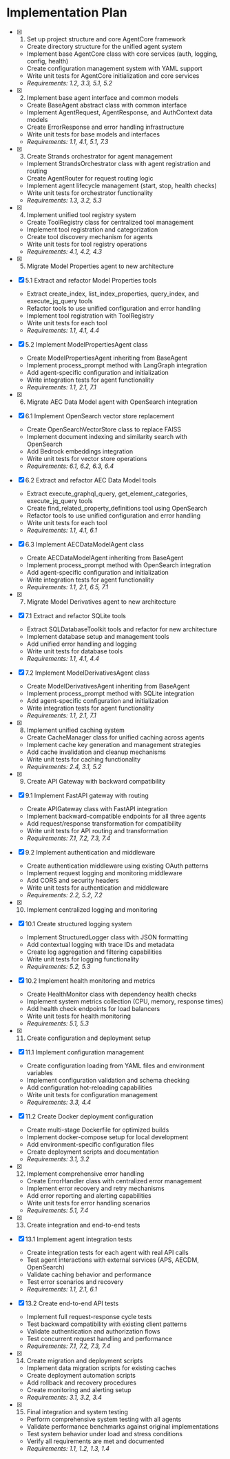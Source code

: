 # Implementation Plan

- [x] 1. Set up project structure and core AgentCore framework
  - Create directory structure for the unified agent system
  - Implement base AgentCore class with core services (auth, logging, config, health)
  - Create configuration management system with YAML support
  - Write unit tests for AgentCore initialization and core services
  - _Requirements: 1.2, 3.3, 5.1, 5.2_

- [x] 2. Implement base agent interface and common models
  - Create BaseAgent abstract class with common interface
  - Implement AgentRequest, AgentResponse, and AuthContext data models
  - Create ErrorResponse and error handling infrastructure
  - Write unit tests for base models and interfaces
  - _Requirements: 1.1, 4.1, 5.1, 7.3_

- [x] 3. Create Strands orchestrator for agent management
  - Implement StrandsOrchestrator class with agent registration and routing
  - Create AgentRouter for request routing logic
  - Implement agent lifecycle management (start, stop, health checks)
  - Write unit tests for orchestrator functionality
  - _Requirements: 1.3, 3.2, 5.3_

- [x] 4. Implement unified tool registry system
  - Create ToolRegistry class for centralized tool management
  - Implement tool registration and categorization
  - Create tool discovery mechanism for agents
  - Write unit tests for tool registry operations
  - _Requirements: 4.1, 4.2, 4.3_

- [x] 5. Migrate Model Properties agent to new architecture
- [x] 5.1 Extract and refactor Model Properties tools
  - Extract create_index, list_index_properties, query_index, and execute_jq_query tools
  - Refactor tools to use unified configuration and error handling
  - Implement tool registration with ToolRegistry
  - Write unit tests for each tool
  - _Requirements: 1.1, 4.1, 4.4_

- [x] 5.2 Implement ModelPropertiesAgent class
  - Create ModelPropertiesAgent inheriting from BaseAgent
  - Implement process_prompt method with LangGraph integration
  - Add agent-specific configuration and initialization
  - Write integration tests for agent functionality
  - _Requirements: 1.1, 2.1, 7.1_

- [x] 6. Migrate AEC Data Model agent with OpenSearch integration
- [x] 6.1 Implement OpenSearch vector store replacement
  - Create OpenSearchVectorStore class to replace FAISS
  - Implement document indexing and similarity search with OpenSearch
  - Add Bedrock embeddings integration
  - Write unit tests for vector store operations
  - _Requirements: 6.1, 6.2, 6.3, 6.4_

- [x] 6.2 Extract and refactor AEC Data Model tools
  - Extract execute_graphql_query, get_element_categories, execute_jq_query tools
  - Create find_related_property_definitions tool using OpenSearch
  - Refactor tools to use unified configuration and error handling
  - Write unit tests for each tool
  - _Requirements: 1.1, 4.1, 6.1_

- [x] 6.3 Implement AECDataModelAgent class
  - Create AECDataModelAgent inheriting from BaseAgent
  - Implement process_prompt method with OpenSearch integration
  - Add agent-specific configuration and initialization
  - Write integration tests for agent functionality
  - _Requirements: 1.1, 2.1, 6.5, 7.1_

- [x] 7. Migrate Model Derivatives agent to new architecture
- [x] 7.1 Extract and refactor SQLite tools
  - Extract SQLDatabaseToolkit tools and refactor for new architecture
  - Implement database setup and management tools
  - Add unified error handling and logging
  - Write unit tests for database tools
  - _Requirements: 1.1, 4.1, 4.4_

- [x] 7.2 Implement ModelDerivativesAgent class
  - Create ModelDerivativesAgent inheriting from BaseAgent
  - Implement process_prompt method with SQLite integration
  - Add agent-specific configuration and initialization
  - Write integration tests for agent functionality
  - _Requirements: 1.1, 2.1, 7.1_

- [x] 8. Implement unified caching system
  - Create CacheManager class for unified caching across agents
  - Implement cache key generation and management strategies
  - Add cache invalidation and cleanup mechanisms
  - Write unit tests for caching functionality
  - _Requirements: 2.4, 3.1, 5.2_

- [x] 9. Create API Gateway with backward compatibility
- [x] 9.1 Implement FastAPI gateway with routing
  - Create APIGateway class with FastAPI integration
  - Implement backward-compatible endpoints for all three agents
  - Add request/response transformation for compatibility
  - Write unit tests for API routing and transformation
  - _Requirements: 7.1, 7.2, 7.3, 7.4_

- [x] 9.2 Implement authentication and middleware
  - Create authentication middleware using existing OAuth patterns
  - Implement request logging and monitoring middleware
  - Add CORS and security headers
  - Write unit tests for authentication and middleware
  - _Requirements: 2.2, 5.2, 7.2_

- [x] 10. Implement centralized logging and monitoring
- [x] 10.1 Create structured logging system
  - Implement StructuredLogger class with JSON formatting
  - Add contextual logging with trace IDs and metadata
  - Create log aggregation and filtering capabilities
  - Write unit tests for logging functionality
  - _Requirements: 5.2, 5.3_

- [x] 10.2 Implement health monitoring and metrics
  - Create HealthMonitor class with dependency health checks
  - Implement system metrics collection (CPU, memory, response times)
  - Add health check endpoints for load balancers
  - Write unit tests for health monitoring
  - _Requirements: 5.1, 5.3_

- [x] 11. Create configuration and deployment setup
- [x] 11.1 Implement configuration management
  - Create configuration loading from YAML files and environment variables
  - Implement configuration validation and schema checking
  - Add configuration hot-reloading capabilities
  - Write unit tests for configuration management
  - _Requirements: 3.3, 4.4_

- [x] 11.2 Create Docker deployment configuration
  - Create multi-stage Dockerfile for optimized builds
  - Implement docker-compose setup for local development
  - Add environment-specific configuration files
  - Create deployment scripts and documentation
  - _Requirements: 3.1, 3.2_

- [x] 12. Implement comprehensive error handling
  - Create ErrorHandler class with centralized error management
  - Implement error recovery and retry mechanisms
  - Add error reporting and alerting capabilities
  - Write unit tests for error handling scenarios
  - _Requirements: 5.1, 7.4_

- [x] 13. Create integration and end-to-end tests
- [x] 13.1 Implement agent integration tests
  - Create integration tests for each agent with real API calls
  - Test agent interactions with external services (APS, AECDM, OpenSearch)
  - Validate caching behavior and performance
  - Test error scenarios and recovery
  - _Requirements: 1.1, 2.1, 6.1_

- [x] 13.2 Create end-to-end API tests
  - Implement full request-response cycle tests
  - Test backward compatibility with existing client patterns
  - Validate authentication and authorization flows
  - Test concurrent request handling and performance
  - _Requirements: 7.1, 7.2, 7.3, 7.4_

- [x] 14. Create migration and deployment scripts
  - Implement data migration scripts for existing caches
  - Create deployment automation scripts
  - Add rollback and recovery procedures
  - Create monitoring and alerting setup
  - _Requirements: 3.1, 3.2, 3.4_

- [x] 15. Final integration and system testing
  - Perform comprehensive system testing with all agents
  - Validate performance benchmarks against original implementations
  - Test system behavior under load and stress conditions
  - Verify all requirements are met and documented
  - _Requirements: 1.1, 1.2, 1.3, 1.4_